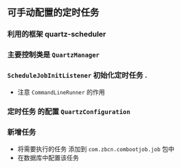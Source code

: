 ## 可手动配置的定时任务

### 利用的框架 quartz-scheduler

### 主要控制类是 `QuartzManager`

### `ScheduleJobInitListener` 初始化定时任务 .
- 注意 `CommandLineRunner` 的作用

### 定时任务 的配置 `QuartzConfiguration`

### 新增任务 
- 将需要执行的任务 添加到 `com.zbcn.combootjob.job` 包中
- 在数据库中配置该任务